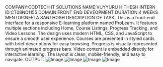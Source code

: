 COMPANY:CODTECH IT SOLUTIONS
NAME:VUYYURU HITHESH
INTERN ID:CT08ND1155
DOMAIN:FRONT END DEVEOPMENT
DURATION:4 WEEKS
MENTOR:NEELA SANTHOSH
DESCRIPTION OF TASK:
This is a front-end interface for a responsive E-learning platform named ProLearn.
It features multiple sections including Home, Course Listings, Progress Tracking, and Video Lessons.
The design uses modern HTML, CSS, and JavaScript to ensure a smooth user experience.
Courses are presented in styled cards with brief descriptions for easy browsing.
Progress is visually represented through animated progress bars.
Video content is embedded directly for interactive learning.
The layout is clean, mobile-friendly, and easy to navigate.
OUTPUT:
![Image](https://github.com/user-attachments/assets/fc748166-0310-4783-ad21-bd31b6b97954)
![Image](https://github.com/user-attachments/assets/b49dfac5-2415-4dce-9768-b2e10cf592e3)
![Image](https://github.com/user-attachments/assets/ee95ddec-d407-4304-8405-1af55da0ed06)
![Image](https://github.com/user-attachments/assets/d8ca3bdf-1e6f-44ec-b004-5b10bc4b6207)







